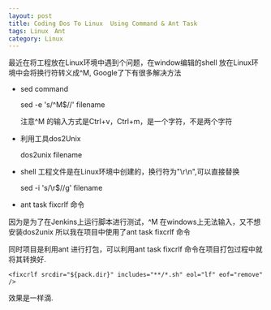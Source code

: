 ```yaml
---
layout: post
title: Coding Dos To Linux  Using Command & Ant Task
tags: Linux　Ant
category: Linux
---
```


最近在将工程放在Linux环境中遇到个问题，在window编辑的shell 放在Linux环境中会将换行符转义成^M,
Google了下有很多解决方法




-  sed command

    sed -e 's/^M$//' filename 

    注意^M 的输入方式是Ctrl+v，Ctrl+m，是一个字符，不是两个字符

-  利用工具dos2Unix

    dos2unix filename

-  shell 工程文件是在Linux环境中创建的，换行符为"\r\n",可以直接替换

    sed -i 's/\r$//g' filename 
 
-  ant task fixcrlf 命令

因为是为了在Jenkins上运行脚本进行测试，^M 在windows上无法输入，又不想安装dos2unix
所以我在项目中使用了ant task fixcrlf 命令

同时项目是利用ant 进行打包，可以利用ant task fixcrlf 命令在项目打包过程中就将其转换好.

    <fixcrlf srcdir="${pack.dir}" includes="**/*.sh" eol="lf" eof="remove" />

 
效果是一样滴.
